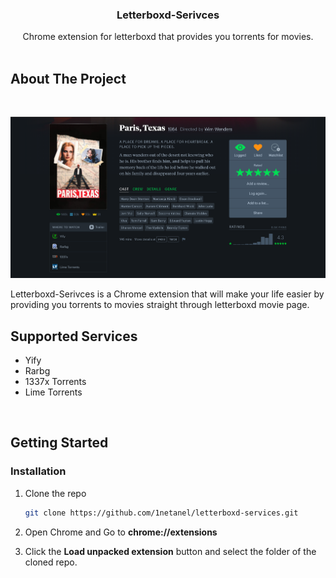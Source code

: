   <h3 align="center">Letterboxd-Serivces</h3>

  <p align="center">
    Chrome extension for letterboxd that provides you torrents for movies.
    <br />
    <br />

## About The Project

<br />

![full page](imgs/screenshot.png)

Letterboxd-Serivces is a Chrome extension that will make your life easier by providing you torrents to movies
straight through letterboxd movie page.

## Supported Services

- Yify
- Rarbg
- 1337x Torrents
- Lime Torrents

<br />

## Getting Started

### Installation

1. Clone the repo
   ```sh
   git clone https://github.com/1netanel/letterboxd-services.git
   ```
2. Open Chrome and Go to **chrome://extensions**

3. Click the **Load unpacked extension** button and select the folder of the cloned repo.
